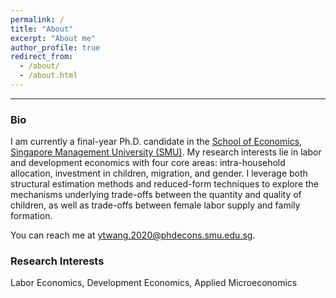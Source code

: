 ```yaml
---
permalink: /
title: "About"
excerpt: "About me"
author_profile: true
redirect_from: 
  - /about/
  - /about.html
--- 
```

<!--- <img align="left" decoding="async" src="../images/smu-logo.jpg" width="20%"><br>  --->

<!---  **<span style="color: #006692;"> Welcome to my site!</span>** --->

<!---##  Welcome to my site! --->   

 
------

 

### Bio
I am currently a final-year Ph.D. candidate in the [School of Economics](https://economics.smu.edu.sg/), [Singapore Management University (SMU)](https://www.smu.edu.sg/). My research interests lie in labor and development economics with four core areas: intra-household
allocation, investment in children, migration, and gender. I leverage both structural estimation methods and reduced-form techniques to explore the mechanisms underlying trade-offs between the quantity and quality of children, as well as trade-offs between female labor supply and family formation. 

<!---
<span style="color: #006692;">**I am on the 2024-2025 Economics Job Market and available for interviews.**

Here are my [job market paper](../files/JMP_YutaoWANG.pdf) & [CV](../files/CV_Yutao_Wang.pdf).
--->

You can reach me at [ytwang.2020@phdecons.smu.edu.sg](mailto:ytwang.2020@phdecons.smu.edu.sg).

<!--- ------ --->
### Research Interests
  <!-- <span style="color: green;">Economics of the Family, Labor Economics</span> -->
  Labor Economics, Development Economics, Applied Microeconomics


<!---
### Education
<img align="left" decoding="async" src="../images/smu-logo.jpg" width="20%"> &nbsp;&nbsp;&nbsp;Ph.D. Candidate in Economics | <small>2020 - Now</small>
<br>&nbsp;&nbsp;&nbsp;Singapore Management University
<br>&nbsp;&nbsp;&nbsp;Advisor: [Prof. Christine Ho](https://sites.google.com/site/christineho5/)
--->
  
<!---
### Contact Information
  Email: [ytwang.2020@phdecons.smu.edu.sg](mailto:ytwang.2020@phdecons.smu.edu.sg)
--->

